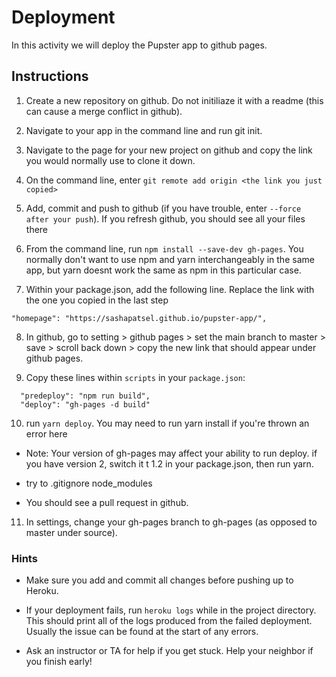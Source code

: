 # Deployment

In this activity we will deploy the Pupster app to github pages.

## Instructions

1. Create a new repository on github. Do not initiliaze it with a readme (this can cause a merge conflict in github).

2. Navigate to your app in the command line and run git init.

3. Navigate to the page for your new project on github and copy the link you would normally use to clone it down. 

4. On the command line, enter `git remote add origin <the link you just copied>`

5. Add, commit and push to github (if you have trouble, enter `--force after your push`). If you refresh github, you should see all your files there

6. From the command line, run `npm install --save-dev gh-pages`. You normally don't want to use npm and yarn interchangeably in the same app, but yarn doesnt work the same as npm in this particular case.

7. Within your package.json, add the following line. Replace the link with the one you copied in the last step
```
"homepage": "https://sashapatsel.github.io/pupster-app/",
```

8. In github, go to setting > github pages > set the main branch to master > save > scroll back down > copy the new link that should appear under github pages.


9. Copy these lines within `scripts` in your `package.json`:
```
  "predeploy": "npm run build",
  "deploy": "gh-pages -d build"
```

10. run `yarn deploy`. You may need to run yarn install if you're thrown an error here

* Note: Your version of gh-pages may affect your ability to run deploy. if you have version 2, switch it t 1.2 in your package.json, then run yarn.

* try to .gitignore node_modules

* You should see a pull request in github.

11. In settings, change your gh-pages branch to gh-pages (as opposed to master under source).




### Hints

* Make sure you add and commit all changes before pushing up to Heroku.

* If your deployment fails, run `heroku logs` while in the project directory. This should print all of the logs produced from the failed deployment. Usually the issue can be found at the start of any errors.

* Ask an instructor or TA for help if you get stuck. Help your neighbor if you finish early!
